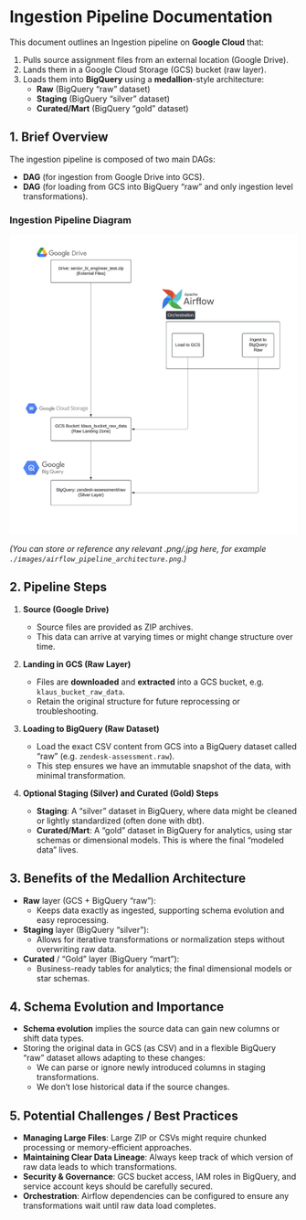 # Ingestion Pipeline Documentation

This document outlines an Ingestion pipeline on **Google Cloud** that:
1. Pulls source assignment files from an external location (Google Drive).
2. Lands them in a Google Cloud Storage (GCS) bucket (raw layer).
3. Loads them into **BigQuery** using a **medallion**-style architecture:
   - **Raw** (BigQuery “raw” dataset)
   - **Staging** (BigQuery “silver” dataset)
   - **Curated/Mart** (BigQuery “gold” dataset)

## 1. Brief Overview

The ingestion pipeline is composed of two main DAGs:
- **DAG** (for ingestion from Google Drive into GCS).
- **DAG** (for loading from GCS into BigQuery “raw” and only ingestion level transformations).

### Ingestion Pipeline Diagram 

![Ingestion Pipeline](./images/ingestion_pipeline_architecture.png "Ingestion Pipeline")

*(You can store or reference any relevant .png/.jpg here, for example `./images/airflow_pipeline_architecture.png`.)*

## 2. Pipeline Steps

1. **Source (Google Drive)**  
   - Source files are provided as ZIP archives.
   - This data can arrive at varying times or might change structure over time.

2. **Landing in GCS (Raw Layer)**  
   - Files are **downloaded** and **extracted** into a GCS bucket, e.g. `klaus_bucket_raw_data`.
   - Retain the original structure for future reprocessing or troubleshooting.

3. **Loading to BigQuery (Raw Dataset)**  
   - Load the exact CSV content from GCS into a BigQuery dataset called “raw” (e.g. `zendesk-assessment.raw`).  
   - This step ensures we have an immutable snapshot of the data, with minimal transformation.

4. **Optional Staging (Silver) and Curated (Gold) Steps**  
   - **Staging**: A “silver” dataset in BigQuery, where data might be cleaned or lightly standardized (often done with dbt).
   - **Curated/Mart**: A “gold” dataset in BigQuery for analytics, using star schemas or dimensional models. This is where the final “modeled data” lives.

## 3. Benefits of the Medallion Architecture

- **Raw** layer (GCS + BigQuery “raw”): 
  - Keeps data exactly as ingested, supporting schema evolution and easy reprocessing.
- **Staging** layer (BigQuery “silver”): 
  - Allows for iterative transformations or normalization steps without overwriting raw data.
- **Curated** / “Gold” layer (BigQuery “mart”):
  - Business-ready tables for analytics; the final dimensional models or star schemas.

## 4. Schema Evolution and Importance

- **Schema evolution** implies the source data can gain new columns or shift data types.  
- Storing the original data in GCS (as CSV) and in a flexible BigQuery “raw” dataset allows adapting to these changes:
  - We can parse or ignore newly introduced columns in staging transformations.
  - We don’t lose historical data if the source changes.

## 5. Potential Challenges / Best Practices

- **Managing Large Files**: Large ZIP or CSVs might require chunked processing or memory-efficient approaches.
- **Maintaining Clear Data Lineage**: Always keep track of which version of raw data leads to which transformations.
- **Security & Governance**: GCS bucket access, IAM roles in BigQuery, and service account keys should be carefully secured.
- **Orchestration**: Airflow dependencies can be configured to ensure any transformations wait until raw data load completes.

